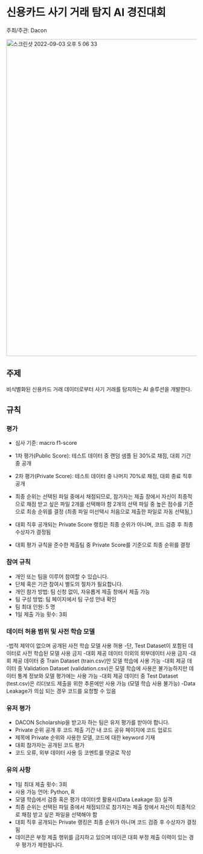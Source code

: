 # 신용카드 사기 거래 탐지 AI 경진대회
주최/주관: Dacon

<img width="839" alt="스크린샷 2022-09-03 오후 5 06 33" src="https://user-images.githubusercontent.com/83229625/188262067-a4cdbb27-7560-4521-a03d-ebf9545b5d35.png">

## 주제
비식별화된 신용카드 거래 데이터로부터 사기 거래를 탐지하는 AI 솔루션을 개발한다.

## 규칙
### 평가
- 심사 기준: macro f1-score
- 1차 평가(Public Score): 테스트 데이터 중 랜덤 샘플 된 30%로 채점, 대회 기간 중 공개
- 2차 평가(Private Score): 테스트 데이터 중 나머지 70%로 채점, 대회 종료 직후 공개
- 최종 순위는 선택된 파일 중에서 채점되므로, 참가자는 제출 창에서 자신이 최종적으로 채점 받고 싶은 파일 2개를 선택해야 함
2개의 선택 파일 중 높은 점수를 기준으로 최송 순위를 결정
(최종 파일 미선택시 처음으로 제출한 파일로 자동 선택됨,)

- 대회 직후 공개되는 Private Score 랭킹은 최종 순위가 아니며, 코드 검증 후 최종 수상자가 결정됨
- 대회 평가 규칙을 준수한 제출팀 중 Private Score를 기준으로 최종 순위를 결정

### 참여 규칙
- 개인 또는 팀을 이루어 참여할 수 있습니다.
- 단체 혹은 기관 참여시 별도의 절차가 필요합니다.
- 개인 참가 방법: 팀 신청 없이, 자유롭게 제출 창에서 제출 가능
- 팀 구성 방법: 팀 페이지에서 팀 구성 안내 확인
- 팀 최대 인원: 5 명
- 1일 제출 가능 횟수: 3회

### 데이터 허용 범위 및 사전 학습 모델
-법적 제약이 없으며 공개된 사전 학습 모델 사용 허용
-단, Test Dataset이 포함된 데이터로 사전 학습된 모델 사용 금지
-대회 제공 데이터 이외의 외부데이터 사용 금지
-대회 제공 데이터 중 Train Dataset (train.csv)만 모델 학습에 사용 가능
-대회 제공 데이터 중 Validation Dataset (validation.csv)은 모델 학습에 사용은 불가능하지만 데이터 통계 정보와 모델 평가에는 사용 가능
-대회 제공 데이터 중 Test Dataset (test.csv)은 리더보드 제출을 위한 추론에만 사용 가능 (모델 학습 사용 불가능)
-Data Leakage가 의심 되는 경우 코드를 요청할 수 있음

### 유저 평가
- DACON Scholarship을 받고자 하는 팀은 유저 평가를 받아야 합니다.
- Private 순위 공개 후 코드 제출 기간 내 코드 공유 페이지에 코드 업로드
- 제목에 Private 순위와 사용한 모델, 코드에 대한 keyword 기재
- 대회 참가자는 공개된 코드 평가
- 코드 오류, 외부 데이터 사용 등 코멘트를 댓글로 작성

### 유의 사항
- 1일 최대 제출 횟수: 3회
- 사용 가능 언어: Python, R
- 모델 학습에서 검증 혹은 평가 데이터셋 활용시(Data Leakage 등) 실격
- 최종 순위는 선택된 파일 중에서 채점되므로 참가자는 제출 창에서 자신이 최종적으로 채점 받고 싶은 파일을 선택해야 함
- 대회 직후 공개되는 Private 랭킹은 최종 순위가 아니며 코드 검증 후 수상자가 결정됨
- 데이콘은 부정 제출 행위를 금지하고 있으며 데이콘 대회 부정 제출 이력이 있는 경우 평가가 제한됩니다.

